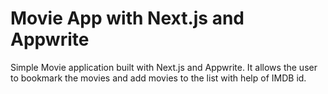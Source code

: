 # Movie App with Next.js and Appwrite

Simple Movie application built with Next.js and Appwrite. It allows the user to bookmark the movies and add movies to the list with help of IMDB id. 
